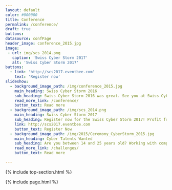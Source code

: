 ```yaml
---
layout: default
color: #000000
title: Conference
permalink: /conference/
draft: true
buttons: 
datasource: confPage
header_image: conference_2015.jpg
image:
 - url: img/scs_2014.png
   caption: 'Swiss Cyber Storm 2017'
   alt: 'Swiss Cyber Storm 2017'
buttons:
  - link: 'http://scs2017.eventbee.com'
    text: 'Register now'
slideshow:
  - background_image_path: /img/conference_2015.jpg
    main_heading: Swiss Cyber Storm 2016
    sub_heading: Swiss Cyber Storm 2016 was great. See you at Swiss Cyber Storm 2017!
    read_more_link: /conference/
    button_text: Read more
  - background_image_path: /img/scs_2014.png
    main_heading: Swiss Cyber Storm 2017
    sub_heading: Register now for the Swiss Cyber Storm 2017! Profit from early bird ticket price until July 30<sup>th</sup></b>.
    link: http://scs2017.eventbee.com
    button_text: Register Now
  - background_image_path: /img/2015/Ceremony_CyberStorm_2015.jpg
    main_heading: Cyber Talents Wanted
    sub_heading: Are you between 14 and 25 years old? Working with computers and networks is your passion and you are not (yet) a security professional? Then this challenge is for you!
    read_more_link: /challenges/
    button_text: Read more

---
```

{% include top-section.html %}

<!-- Include page -->
{% include page.html %}

